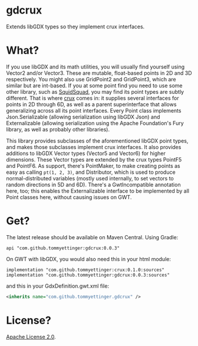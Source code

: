 # gdcrux
Extends libGDX types so they implement crux interfaces.

# What?

If you use libGDX and its math utilities, you will usually find yourself using Vector2 and/or Vector3. These are
mutable, float-based points in 2D and 3D respectively. You might also use GridPoint2 and GridPoint3, which are similar
but are int-based. If you at some point find you need to use some other library, such as
[SquidSquad](https://github.com/yellowstonegames/SquidSquad), you may find its point types are subtly different. That is
where [crux](https://github.com/tommyettinger/crux) comes in: it supplies several interfaces for points in 2D through
6D, as well as a parent superinterface that allows generalizing across all its point interfaces. Every Point class
implements Json.Serializable (allowing serialization using libGDX Json) and Externalizable (allowing serialization using
the Apache Foundation's Fury library, as well as probably other libraries).

This library provides subclasses of the aforementioned libGDX point types, and makes those subclasses implement crux
interfaces. It also provides additions to libGDX Vector types (Vector5 and Vector6) for higher dimensions. These Vector
types are extended by the crux types PointF5 and PointF6. As support, there's PointMaker, to make creating points as
easy as calling `pt(1, 2, 3)`, and Distributor, which is used to produce normal-distributed variables (mostly used
internally, to set vectors to random directions in 5D and 6D). There's a GwtIncompatible annotation here, too; this
enables the Externalizable interface to be implemented by all Point classes here, without causing issues on GWT.

# Get?

The latest release should be available on Maven Central. Using Gradle:

```
api "com.github.tommyettinger:gdcrux:0.0.3"
```

On GWT with libGDX, you would also need this in your html module:
```
implementation "com.github.tommyettinger:crux:0.1.0:sources"
implementation "com.github.tommyettinger:gdcrux:0.0.3:sources"
```
and this in your GdxDefinition.gwt.xml file:
```xml
<inherits name="com.github.tommyettinger.gdcrux" />
```

# License?
[Apache License 2.0](LICENSE).